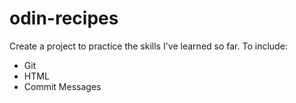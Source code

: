 # odin-recipes



Create a project to practice the skills I've learned so far. To include:

- Git
- HTML
- Commit Messages
